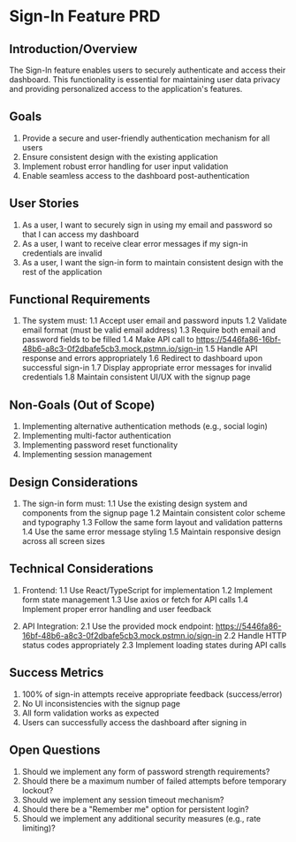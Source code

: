 # Sign-In Feature PRD

## Introduction/Overview
The Sign-In feature enables users to securely authenticate and access their dashboard. This functionality is essential for maintaining user data privacy and providing personalized access to the application's features.

## Goals
1. Provide a secure and user-friendly authentication mechanism for all users
2. Ensure consistent design with the existing application
3. Implement robust error handling for user input validation
4. Enable seamless access to the dashboard post-authentication

## User Stories
1. As a user, I want to securely sign in using my email and password so that I can access my dashboard
2. As a user, I want to receive clear error messages if my sign-in credentials are invalid
3. As a user, I want the sign-in form to maintain consistent design with the rest of the application

## Functional Requirements
1. The system must:
   1.1 Accept user email and password inputs
   1.2 Validate email format (must be valid email address)
   1.3 Require both email and password fields to be filled
   1.4 Make API call to https://5446fa86-16bf-48b6-a8c3-0f2dbafe5cb3.mock.pstmn.io/sign-in
   1.5 Handle API response and errors appropriately
   1.6 Redirect to dashboard upon successful sign-in
   1.7 Display appropriate error messages for invalid credentials
   1.8 Maintain consistent UI/UX with the signup page

## Non-Goals (Out of Scope)
1. Implementing alternative authentication methods (e.g., social login)
2. Implementing multi-factor authentication
3. Implementing password reset functionality
4. Implementing session management

## Design Considerations
1. The sign-in form must:
   1.1 Use the existing design system and components from the signup page
   1.2 Maintain consistent color scheme and typography
   1.3 Follow the same form layout and validation patterns
   1.4 Use the same error message styling
   1.5 Maintain responsive design across all screen sizes

## Technical Considerations
1. Frontend:
   1.1 Use React/TypeScript for implementation
   1.2 Implement form state management
   1.3 Use axios or fetch for API calls
   1.4 Implement proper error handling and user feedback

2. API Integration:
   2.1 Use the provided mock endpoint: https://5446fa86-16bf-48b6-a8c3-0f2dbafe5cb3.mock.pstmn.io/sign-in
   2.2 Handle HTTP status codes appropriately
   2.3 Implement loading states during API calls

## Success Metrics
1. 100% of sign-in attempts receive appropriate feedback (success/error)
2. No UI inconsistencies with the signup page
3. All form validation works as expected
4. Users can successfully access the dashboard after signing in

## Open Questions
1. Should we implement any form of password strength requirements?
2. Should there be a maximum number of failed attempts before temporary lockout?
3. Should we implement any session timeout mechanism?
4. Should there be a "Remember me" option for persistent login?
5. Should we implement any additional security measures (e.g., rate limiting)?
